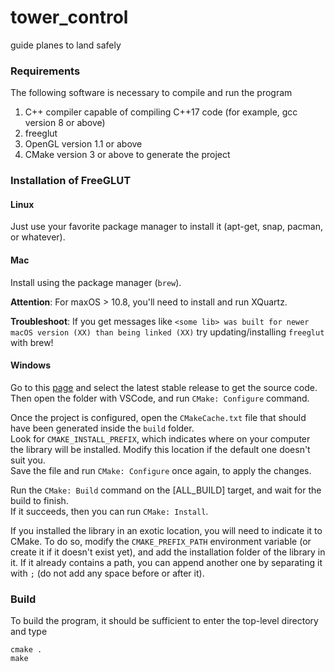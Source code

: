 # tower_control
guide planes to land safely

### Requirements

The following software is necessary to compile and run the program
1. C++ compiler capable of compiling C++17 code (for example, gcc version 8 or above)
2. freeglut
3. OpenGL version 1.1 or above
4. CMake version 3 or above to generate the project

### Installation of FreeGLUT

#### Linux
Just use your favorite package manager to install it (apt-get, snap, pacman, or whatever).

#### Mac
Install using the package manager (`brew`).

**Attention**:
For maxOS > 10.8, you'll need to install and run XQuartz.

**Troubleshoot**:
If you get messages like `<some lib> was built for newer macOS version (XX) than being linked (XX)` try updating/installing `freeglut` with brew!

#### Windows
Go to this [page](http://freeglut.sourceforge.net/) and select the latest stable release to get the source code.\
Then open the folder with VSCode, and run `CMake: Configure` command.

Once the project is configured, open the `CMakeCache.txt` file that should have been generated inside the `build` folder.\
Look for `CMAKE_INSTALL_PREFIX`, which indicates where on your computer the library will be installed. Modify this location if the default one doesn't suit you.\
Save the file and run `CMake: Configure` once again, to apply the changes.

Run the `CMake: Build` command on the [ALL_BUILD] target, and wait for the build to finish.\
If it succeeds, then you can run `CMake: Install`.

If you installed the library in an exotic location, you will need to indicate it to CMake.
To do so, modify the `CMAKE_PREFIX_PATH` environment variable (or create it if it doesn't exist yet), and add the installation folder of the library in it.
If it already contains a path, you can append another one by separating it with `;` (do not add any space before or after it). 

### Build

To build the program, it should be sufficient to enter the top-level directory and type
```
cmake .
make
```
